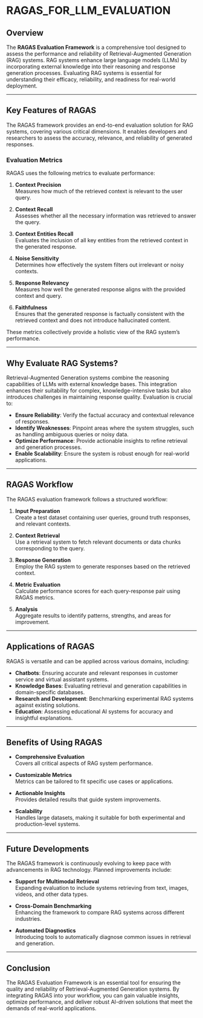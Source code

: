 # RAGAS_FOR_LLM_EVALUATION

## Overview
The **RAGAS Evaluation Framework** is a comprehensive tool designed to assess the performance and reliability of Retrieval-Augmented Generation (RAG) systems. RAG systems enhance large language models (LLMs) by incorporating external knowledge into their reasoning and response generation processes. Evaluating RAG systems is essential for understanding their efficacy, reliability, and readiness for real-world deployment.

---

## Key Features of RAGAS
The RAGAS framework provides an end-to-end evaluation solution for RAG systems, covering various critical dimensions. It enables developers and researchers to assess the accuracy, relevance, and reliability of generated responses.

### **Evaluation Metrics**
RAGAS uses the following metrics to evaluate performance:

1. **Context Precision**  
   Measures how much of the retrieved context is relevant to the user query.

2. **Context Recall**  
   Assesses whether all the necessary information was retrieved to answer the query.

3. **Context Entities Recall**  
   Evaluates the inclusion of all key entities from the retrieved context in the generated response.

4. **Noise Sensitivity**  
   Determines how effectively the system filters out irrelevant or noisy contexts.

5. **Response Relevancy**  
   Measures how well the generated response aligns with the provided context and query.

6. **Faithfulness**  
   Ensures that the generated response is factually consistent with the retrieved context and does not introduce hallucinated content.

These metrics collectively provide a holistic view of the RAG system’s performance.

---

## Why Evaluate RAG Systems?

Retrieval-Augmented Generation systems combine the reasoning capabilities of LLMs with external knowledge bases. This integration enhances their suitability for complex, knowledge-intensive tasks but also introduces challenges in maintaining response quality. Evaluation is crucial to:

- **Ensure Reliability**: Verify the factual accuracy and contextual relevance of responses.
- **Identify Weaknesses**: Pinpoint areas where the system struggles, such as handling ambiguous queries or noisy data.
- **Optimize Performance**: Provide actionable insights to refine retrieval and generation processes.
- **Enable Scalability**: Ensure the system is robust enough for real-world applications.

---

## RAGAS Workflow

The RAGAS evaluation framework follows a structured workflow:

1. **Input Preparation**  
   Create a test dataset containing user queries, ground truth responses, and relevant contexts.

2. **Context Retrieval**  
   Use a retrieval system to fetch relevant documents or data chunks corresponding to the query.

3. **Response Generation**  
   Employ the RAG system to generate responses based on the retrieved context.

4. **Metric Evaluation**  
   Calculate performance scores for each query-response pair using RAGAS metrics.

5. **Analysis**  
   Aggregate results to identify patterns, strengths, and areas for improvement.

---

## Applications of RAGAS

RAGAS is versatile and can be applied across various domains, including:

- **Chatbots**: Ensuring accurate and relevant responses in customer service and virtual assistant systems.
- **Knowledge Bases**: Evaluating retrieval and generation capabilities in domain-specific databases.
- **Research and Development**: Benchmarking experimental RAG systems against existing solutions.
- **Education**: Assessing educational AI systems for accuracy and insightful explanations.

---

## Benefits of Using RAGAS

- **Comprehensive Evaluation**  
  Covers all critical aspects of RAG system performance.

- **Customizable Metrics**  
  Metrics can be tailored to fit specific use cases or applications.

- **Actionable Insights**  
  Provides detailed results that guide system improvements.

- **Scalability**  
  Handles large datasets, making it suitable for both experimental and production-level systems.

---

## Future Developments

The RAGAS framework is continuously evolving to keep pace with advancements in RAG technology. Planned improvements include:

- **Support for Multimodal Retrieval**  
  Expanding evaluation to include systems retrieving from text, images, videos, and other data types.

- **Cross-Domain Benchmarking**  
  Enhancing the framework to compare RAG systems across different industries.

- **Automated Diagnostics**  
  Introducing tools to automatically diagnose common issues in retrieval and generation.

---

## Conclusion

The RAGAS Evaluation Framework is an essential tool for ensuring the quality and reliability of Retrieval-Augmented Generation systems. By integrating RAGAS into your workflow, you can gain valuable insights, optimize performance, and deliver robust AI-driven solutions that meet the demands of real-world applications.
